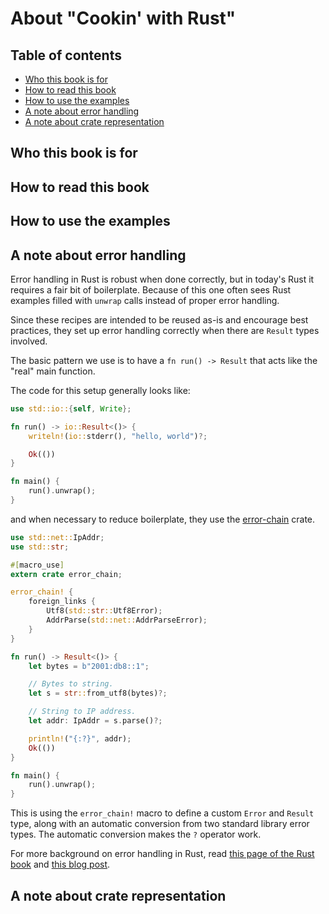 # About "Cookin' with Rust"

## Table of contents

- [Who this book is for](#who)
- [How to read this book](#reading)
- [How to use the examples](#examples)
- [A note about error handling](#errors)
- [A note about crate representation](#which-crates)

## Who this book is for

## How to read this book

## How to use the examples

## A note about error handling

Error handling in Rust is robust when done correctly, but in today's
Rust it requires a fair bit of boilerplate. Because of this one often
sees Rust examples filled with `unwrap` calls instead of proper error
handling.

Since these recipes are intended to be reused as-is and encourage best
practices, they set up error handling correctly when there are
`Result` types involved.

The basic pattern we use is to have a `fn run() -> Result` that acts
like the "real" main function.

The code for this setup generally looks like:

```rust
use std::io::{self, Write};

fn run() -> io::Result<()> {
    writeln!(io::stderr(), "hello, world")?;

    Ok(())
}

fn main() {
    run().unwrap();
}
```

and when necessary to reduce boilerplate,
they use the [error-chain] crate.

```rust
use std::net::IpAddr;
use std::str;

#[macro_use]
extern crate error_chain;

error_chain! {
    foreign_links {
        Utf8(std::str::Utf8Error);
        AddrParse(std::net::AddrParseError);
    }
}

fn run() -> Result<()> {
    let bytes = b"2001:db8::1";

    // Bytes to string.
    let s = str::from_utf8(bytes)?;

    // String to IP address.
    let addr: IpAddr = s.parse()?;

    println!("{:?}", addr);
    Ok(())
}

fn main() {
    run().unwrap();
}
```

This is using the `error_chain!` macro to define a custom `Error` and
`Result` type, along with an automatic conversion from two standard
library error types. The automatic conversion makes the `?` operator
work.

For more background on error handling in Rust, read [this page of the
Rust book][error-docs] and [this blog post][error-blog].

## A note about crate representation



<!-- Links-->

[error-docs]: https://doc.rust-lang.org/book/error-handling.html
[error-blog]: https://brson.github.io/2016/11/30/starting-with-error-chain
[error-chain]: https://docs.rs/error-chain/
